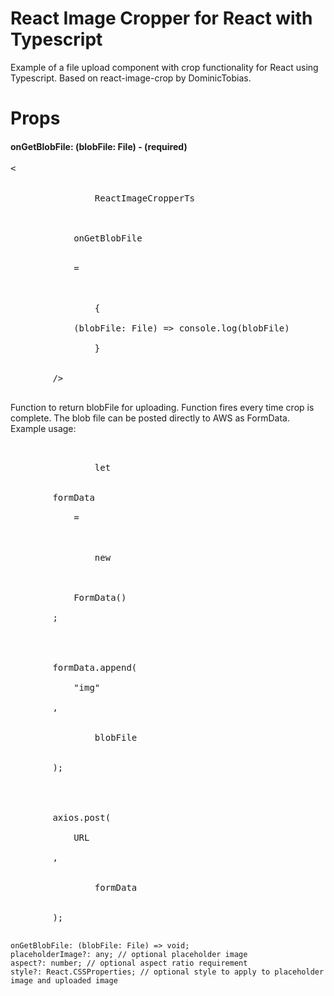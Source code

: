 <h1>React Image Cropper for React with Typescript</h1>
Example of a file upload component with crop functionality for React using Typescript. Based on react-image-crop by DominicTobias.

<h1>Props</h1>
<h4>onGetBlobFile: (blobFile: File) - (required)</h4>

<div class="highlight highlight-source-js-jsx">
    <pre>&lt;
        <span class="pl-ent">
            <span class="pl-c1">
                ReactImageCropperTs
            </span>
        </span>
        <span class="pl-e">
            onGetBlobFile
        </span>
        <span class="pl-k">
            =
        </span>
        <span class="pl-s">
            <span class="pl-pds">
                {
            </span>
            (blobFile: File) => console.log(blobFile)
        <span class="pl-pds">
                }
        </span>
    </span>
        /&gt;
    </pre>
</div>

Function to return blobFile for uploading. Function fires every time crop is complete. The blob file can be posted directly to AWS as FormData. Example usage:

<div class="highlight highlight-source-js-jsx">
    <pre>
        <span class="pl-ent">
            <span class="pl-c1">
                let
            </span>
        </span>
        formData 
        <span class="pl-k">
            =
        </span>
       <span class="pl-ent">
            <span class="pl-c1">
                new
            </span>
        </span>
         <span class="pl-e">
            FormData()
        </span>
        ;
        <br />
        <br />
        formData.append(
        <span class="pl-k">
            "img"
        </span>
        ,
        <span class="pl-ent">
            <span class="pl-c1">
                blobFile
            </span>
        </span>
        );
        <br />
        <br />
        axios.post(
        <span class="pl-k">
            URL
        </span>
        ,
        <span class="pl-ent">
            <span class="pl-c1">
                formData
            </span>
        </span>
        );
    </pre>
</div>

    onGetBlobFile: (blobFile: File) => void;
    placeholderImage?: any; // optional placeholder image
    aspect?: number; // optional aspect ratio requirement
    style?: React.CSSProperties; // optional style to apply to placeholder image and uploaded image